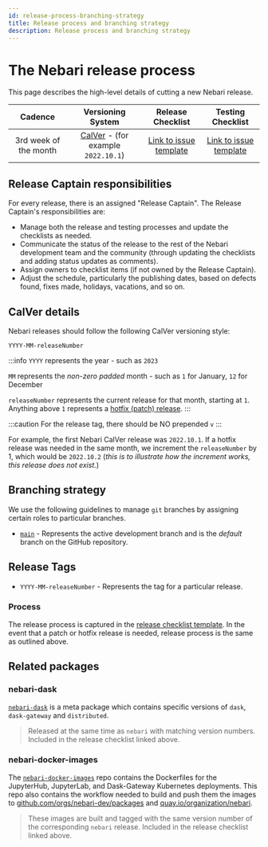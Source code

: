 ```yaml
---
id: release-process-branching-strategy
title: Release process and branching strategy
description: Release process and branching strategy
---
```


# The Nebari release process

This page describes the high-level details of cutting a new Nebari release.

|        Cadence        |                   Versioning System                   |                                                                                    Release Checklist                                                                                     |                                                                                        Testing Checklist                                                                                         |
| :-------------------: | :---------------------------------------------------: | :--------------------------------------------------------------------------------------------------------------------------------------------------------------------------------------: | :----------------------------------------------------------------------------------------------------------------------------------------------------------------------------------------------: |
| 3rd week of the month | [CalVer](#calver-details) - (for example `2022.10.1`) | [Link to issue template](https://github.com/nebari-dev/nebari/issues/new?assignees=&labels=type%3A+release+%F0%9F%8F%B7&template=release-checklist.md&title=%5BRELEASE%5D+%3Cversion%3E) | [Link to issue template](https://github.com/nebari-dev/nebari/issues/new?assignees=&labels=type%3A+release+%F0%9F%8F%B7&template=testing-checklist.md&title=Testing+checklist+for+%3Cversion%3E) |

## Release Captain responsibilities

For every release, there is an assigned "Release Captain". The Release Captain's responsibilities are:

- Manage both the release and testing processes and update the checklists as needed.
- Communicate the status of the release to the rest of the Nebari development team and the community (through updating the checklists and adding status updates as comments).
- Assign owners to checklist items (if not owned by the Release Captain).
- Adjust the schedule, particularly the publishing dates, based on defects found, fixes made, holidays, vacations, and so on.

## CalVer details

Nebari releases should follow the following CalVer versioning style:

```
YYYY-MM-releaseNumber
```

:::info
`YYYY` represents the year - such as `2023`

`MM` represents the _non-zero padded_ month - such as `1` for January, `12` for December

`releaseNumber` represents the current release for that month, starting at `1`. Anything above `1` represents a [hotfix (patch) release](#hotfixes).
:::

:::caution
For the release tag, there should be NO prepended `v`
:::

For example, the first Nebari CalVer release was `2022.10.1`. If a hotfix release was needed in the same month, we increment the `releaseNumber` by 1, which would be `2022.10.2` (_this is to illustrate how the increment works, this release does not exist._)

## Branching strategy

We use the following guidelines to manage `git` branches by assigning certain roles to particular branches.

- [`main`](https://github.com/nebari-dev/nebari/tree/main) - Represents the active development branch and is the _default_ branch on the GitHub repository.

## Release Tags

- `YYYY-MM-releaseNumber` - Represents the tag for a particular release.

### Process

The release process is captured in the [release checklist template](https://github.com/nebari-dev/nebari/blob/main/.github/ISSUE_TEMPLATE/release-checklist.md). In the event that a patch or hotfix release is needed, release process is the same as outlined above.

## Related packages

### nebari-dask

[`nebari-dask`](https://github.com/conda-forge/qhub-dask-feedstock) is a meta package which contains specific versions of `dask`, `dask-gateway` and `distributed`.

> Released at the same time as `nebari` with matching version numbers. Included in the release checklist linked above.

### nebari-docker-images

The [`nebari-docker-images`](https://github.com/nebari-dev/nebari-docker-images) repo contains the Dockerfiles for the JupyterHub, JupyterLab, and Dask-Gateway Kubernetes deployments. This repo also contains the workflow needed to build and push them the images to [github.com/orgs/nebari-dev/packages](https://github.com/orgs/nebari-dev/packages) and [quay.io/organization/nebari](https://quay.io/organization/nebari).

> These images are built and tagged with the same version number of the corresponding `nebari` release. Included in the release checklist linked above.
